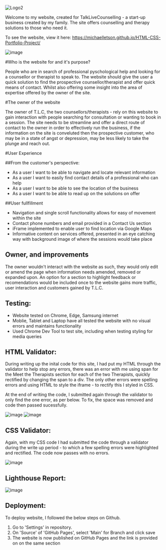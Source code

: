 ![Logo2](https://user-images.githubusercontent.com/93741957/147664655-e3b6b478-7146-42b3-a4fb-b8b3feb1c57d.png)

Welcome to my website, created for TalkLiveCounselling - a start-up business created by my family. 
The site offers counselling and therapy solutions to those who need it.

To see the website, view it here: https://michaelletson.github.io/HTML-CSS-Portfolio-Project/ 

![image](https://user-images.githubusercontent.com/93741957/147678956-a1805889-af32-4b96-80b6-792f66e59244.png)

#Who is the website for and it's purpose? 

People who are in search of professional pyschological help and looking for a counsellor or therapist to speak to. The website should give the user a quick solution to find the prospective counsellor/therapist and offer quick means of contact. Whilst also offering some insight into the area of expertise offered by the owner of the site. 

#The owner of the website

The owner of T.L.C, the two counsellors/therapists - rely on this website to gain interaction with people searching for consultation or wanting to book in a session. The site needs to be streamline and offer a direct route of contact to the owner in order to effectively run the business, if the information on the site is conveluted then the prospective customer, who may be in a state of angst or depression, may be less likely to take the plunge and reach out.

#User Experience

##From the customer's perspective:
<ul>
  <li>As a user I want to be able to navigate and locate relevant information</li>
  <li>As a user I want to easily find contact details of a professional who can help</li>
  <li>As a user I want to be able to see the location of the business</li>
  <li>As a user I want to be able to read up on the solutions on offer</li>
</ul>

##User fullfillment
<ul>
  <li>Navigation and single scroll functionality allows for easy of movement within the site</li>
  <li>Contact phone numbers and email provided in a Contact Us section</li>
  <li>iFrame implemented to enable user to find location via Google Maps</li>
  <li>Informative content on services offered, presented in an eye catching way with background image of where the sessions would take place</li>
</ul>

<h2>Owner, and improvements</h2>
The owner wouldn't interact with the website as such, they would only edit or amend the page when information needs amended, removed or expanded upon. 
An option for a section to highlight feedback or recomendations would be included once to the website gains more traffic, user interaction and customers gained by T.L.C.

<h2>Testing:</h2>

<ul>
  <li>Website tested on Chrome, Edge, Samsung internet</li>
  <li>Moblie, Tablet and Laptop have all tested the website with no visual errors and maintains functionality</li>
  <li>Used Chrome Dev Tool to test site, including when testing styling for media queries</li>
</ul>

<h2>HTML Validator:</h2>

During writing up the inital code for this site, I had put my HTML through the validator to help stop any errors, there was an error with me using span for the Meet the Therapists section for each of the two Therapists, quickly rectified by changing the span to a div. The only other errors were spelling errors and using HTML to style the iframe - to rectify this I styled in CSS. 
  
 At the end of writing the code, I submitted again through the validator to only find the one error, as per below. To fix, the space was removed and code then passed sucessfully.

![image](https://user-images.githubusercontent.com/93741957/147665078-bb7128b2-8005-447c-8cbb-9f40a564837c.png)
![image](https://user-images.githubusercontent.com/93741957/147665848-4c099c60-82a5-4bf9-bb67-e697e3678060.png)

<h2>CSS Validator:</h2>
  
Again, with my CSS code I had submitted the code through a validator during the write up period - to which a few spelling errors were highlighted and rectified. The code now passes with no errors. 

![image](https://user-images.githubusercontent.com/93741957/147666040-f4669d88-30ba-47b8-932d-40304f57cf36.png)

<h2>Lighthouse Report:</h2>

![image](https://user-images.githubusercontent.com/93741957/147678419-20ade7b9-4c34-4770-b4c6-3a03d2e88e77.png)

<h2>Deployment:</h2>

To deploy website, I followed the below steps on Github.

<ol>
  <li>Go to 'Settings' in repository.</li>
  <li>On 'Source' of 'GitHub Pages', select 'Main' for Branch and click save</li>
  <li>The website is now published on GitHub Pages and the link is provided on on the same section</li>
</ol>
